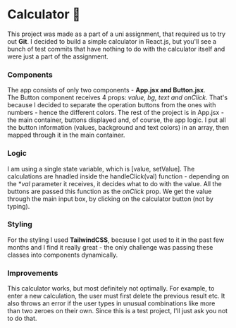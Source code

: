 # Calculator 🧮

This project was made as a part of a uni assignment, that required us to try out **Git**. I decided to build a simple calculator in React.js, but you'll see a bunch of test commits that have nothing to do with the calculator itself and were just a part of the assignment.

### Components
The app consists of only two components - **App.jsx and Button.jsx**.  
The Button component receives 4 props: *value, bg, text and onClick*. That's because I decided to separate the operation buttons from the ones with numbers - hence the different colors. The rest of the project is in App.jsx - the main container, buttons displayed and, of course, the app logic. I put all the button information (values, background and text colors) in an array, then mapped through it in the main container. 

### Logic
I am using a single state variable, which is \[value, setValue\]. The calculations are hnadled inside the handleClick(val) function - depending on the **val*  parameter it receives, it decides what to do with the value. All the buttons are passed this function as the *onClick* prop.
We get the value through the main input box, by clicking on the calculator button (not by typing). 

### Styling
For the styling I used **TailwindCSS**, because I got used to it in the past few months and I find it really great - the only challenge was passing these classes into components dynamically.

### Improvements
This calculator works, but most definitely not optimally. For example, to enter a new calculation, the user must first delete the previous result etc. It also throws an error if the user types in unusual combinations like more than two zeroes on their own. Since this is a test project, I'll just ask you not to do that.
